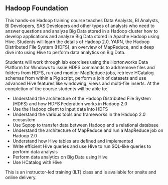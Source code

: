 ## Hadoop Foundation

This hands-on Hadoop training course teaches Data Analysts, BI Analysts, BI Developers, SAS Developers and other types of analysts who need to answer questions and analyze Big Data stored in a Hadoop cluster how to develop applications and analyze Big Data stored in Apache Hadoop using Hive. Students will learn the details of Hadoop 2.0, YARN, the Hadoop Distributed File System (HDFS), an overview of MapReduce, and a deep dive into using Hive to perform data analytics on Big Data.

Students will work through lab exercises using the Hortonworks Data Platform for Windows to issue HDFS commands to add/remove files and folders from HDFS, run and monitor MapReduce jobs, retrieve HCatalog schemas from within a Pig script, perform a join of datasets and use advanced Hive features like windowing, views and multi-file inserts. At the completion of the course students will be able to:

- Understand the architecture of the Hadoop Distributed File System (HDFS) and how HDFS Federation works in Hadoop 2.0
- Use the Hadoop client to input data into HDFS
- Understand the various tools and frameworks in the Hadoop 2.0 ecosystem
- Use Sqoop to transfer data between Hadoop and a relational database
- Understand the architecture of MapReduce and run a MapReduce job on Hadoop 2.0
- Understand how Hive tables are defined and implemented
- Write efficient Hive queries and use Hive to run SQL-like queries to perform data analysis
- Perform data analytics on Big Data using Hive
- Use HCatalog with Hive

This is an instructor-led training (ILT) class and is available for onsite and online delivery.
